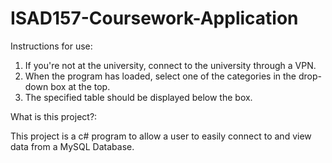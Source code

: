 # ISAD157-Coursework-Application
 
Instructions for use:
1. If you're not at the university, connect to the university through a VPN.
2. When the program has loaded, select one of the categories in the drop-down box at the top.
3. The specified table should be displayed below the box.


What is this project?:

This project is a c# program to allow a user to easily connect to and view data from a MySQL Database.
